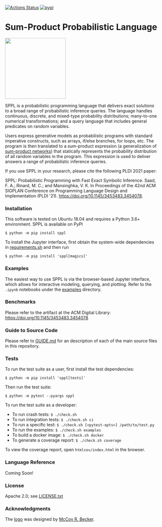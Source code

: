[![Actions Status](https://github.com/probcomp/sppl/workflows/Python%20package/badge.svg)](https://github.com/probcomp/sppl/actions)
[![pypi](https://img.shields.io/pypi/v/sppl.svg)](https://pypi.org/project/sppl/)

Sum-Product Probabilistic Language
==================================

<img src="https://raw.githubusercontent.com/probcomp/sppl/master/sppl.png" width="200">

SPPL is a probabilistic programming language that delivers exact solutions
to a broad range of probabilistic inference queries. The language handles
continuous, discrete, and mixed-type probability distributions; many-to-one
numerical transformations; and a query language that includes general
predicates on random variables.

Users express generative models as probabilistic programs with standard
imperative constructs, such as arrays, if/else branches, for loops, etc.
The program is then translated to a sum-product expression (a
generalization of [sum-product networks](https://arxiv.org/pdf/2004.01167.pdf))
that statically represents the probability distribution of all random
variables in the program. This expression is used to deliver answers a
range of probabilistic inference queries.

If you use SPPL in your research, please cite the following PLDI 2021 paper:

SPPL: Probabilistic Programming with Fast Exact Symbolic Inference. Saad,
F. A.; Rinard, M. C.; and Mansinghka, V. K. In Proceedings of the 42nd ACM
SIGPLAN Conference on Programming Language Design and Implementation
(PLDI '21). https://doi.org/10.1145/3453483.3454078.

### Installation

This software is tested on Ubuntu 18.04 and requires a Python 3.6+
environment. SPPL is available on PyPI

    $ python -m pip install sppl

To install the Jupyter interface, first obtain the system-wide dependencies in
[requirements.sh](https://github.com/probcomp/sppl/blob/master/requirements.sh)
and then run

    $ python -m pip install 'sppl[magics]'

### Examples

The easiest way to use SPPL is via the browser-based Jupyter interface, which
allows for interactive modeling, querying, and plotting.
Refer to the `.ipynb` notebooks under the
[examples](https://github.com/probcomp/sppl/tree/master/examples) directory.

### Benchmarks

Please refer to the artifact at the ACM Digital Library:
https://doi.org/10.1145/3453483.3454078

### Guide to Source Code

Please refer to [GUIDE.md](./GUIDE.md) for an description of each of the
main source files in this repository.

### Tests

To run the test suite as a user, first install the test dependencies:

    $ python -m pip install 'sppl[tests]'

Then run the test suite:

    $ python -m pytest --pyargs sppl

To run the test suite as a developer:

- To run crash tests:             `$ ./check.sh`
- To run integration tests:       `$ ./check.sh ci`
- To run a specific test:         `$ ./check.sh [<pytest-opts>] /path/to/test.py`
- To run the examples:            `$ ./check.sh examples`
- To build a docker image:        `$ ./check.sh docker`
- To generate a coverage report:  `$ ./check.sh coverage`

To view the coverage report, open `htmlcov/index.html` in the browser.

### Language Reference

Coming Soon!

### License

Apache 2.0; see [LICENSE.txt](./LICENSE.txt)

### Acknowledgments

The [logo](https://github.com/probcomp/sppl/blob/master/sppl.png) was
designed by [McCoy R. Becker](https://femtomc.github.io/).
